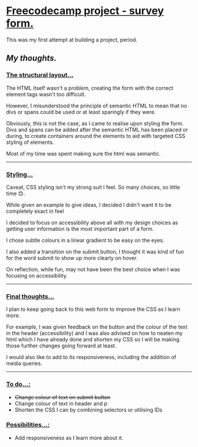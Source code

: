 # <ins>Freecodecamp project - survey form.</ins>

This was my first attempt at building a project, period.

## ***My thoughts.***

### <ins>The structural layout…</ins>

The HTML itself wasn't a problem, creating the form with the correct element tags wasn't too difficult.

However, I misunderstood the principle of semantic HTML to mean that no divs or spans could be used or at least sparingly if they were.

Obviously, this is not the case, as I came to realise upon styling the form.
Divs and spans can be added after the semantic HTML has been placed or during, to create containers around the elements to aid with targeted CSS styling of elements.

Most of my time was spent making sure the html was semantic.

***

### <ins>Styling…</ins>

Caveat, CSS styling isn't my strong suit I feel.
So many choices, so little time 😊.

While given an example to give ideas, I decided I didn't want it to be completely exact in feel

I decided to focus on accessibility above all with my design choices as getting user information is the most important part of a form.

I chose subtle colours in a linear gradient to be easy on the eyes.

I also added a transition on the submit button, I thought it was kind of fun for the word submit to show up more clearly on hover.

On reflection, while fun, may not have been the best choice when I was focusing on accessibility.

***

### <ins>Final thoughts…</ins>

I plan to keep going back to this web form to improve the CSS as I learn more.

For example,  I was given feedback on the button and the colour of the text in the header (accessibility) and I was also advised on how to neaten my html which I have already done and shorten my CSS so I will be making those further changes going forward at least. 

I would also like to add to its responsiveness, including the addition of media queries.

***

### <ins>To do…:</ins>

* ~~Change colour of text on submit button~~
* Change colour of text in header and p
* Shorten the CSS I can by combining selectors or utilising IDs

### <ins>Possibilities…:</ins>

* Add responsiveness as I learn more about it.

